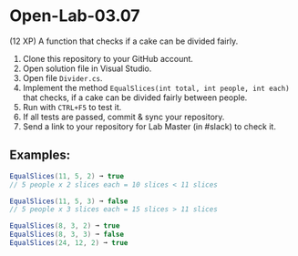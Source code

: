 # Open-Lab-03.07
(12 XP) A function that checks if a cake can be divided fairly.

1. Clone this repository to your GitHub account.
2. Open solution file in Visual Studio.
3. Open file `Divider.cs`.
4. Implement the method `EqualSlices(int total, int people, int each)` that checks, if a cake can be divided fairly between people.
5. Run with `CTRL+F5` to test it.
6. If all tests are passed, commit & sync your repository.
7. Send a link to your repository for Lab Master (in #slack) to check it.

## Examples: 
```C#
EqualSlices(11, 5, 2) ➞ true
// 5 people x 2 slices each = 10 slices < 11 slices

EqualSlices(11, 5, 3) ➞ false
// 5 people x 3 slices each = 15 slices > 11 slices

EqualSlices(8, 3, 2) ➞ true
EqualSlices(8, 3, 3) ➞ false
EqualSlices(24, 12, 2) ➞ true
```
